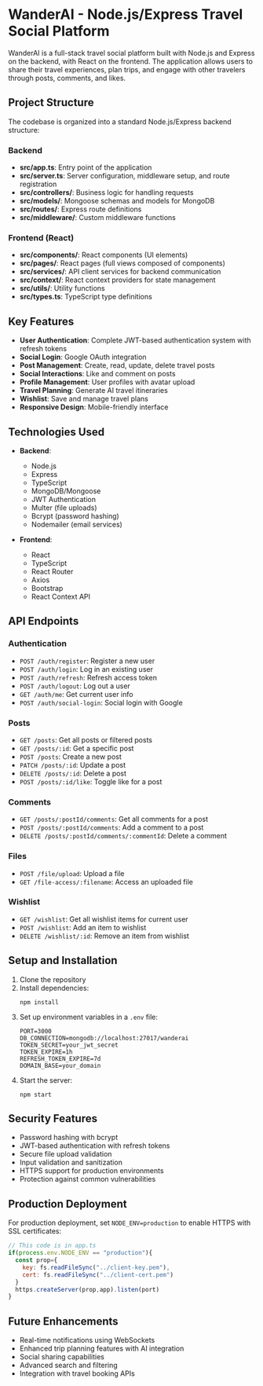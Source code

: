 # WanderAI - Node.js/Express Travel Social Platform

WanderAI is a full-stack travel social platform built with Node.js and Express on the backend, with React on the frontend. The application allows users to share their travel experiences, plan trips, and engage with other travelers through posts, comments, and likes.

## Project Structure

The codebase is organized into a standard Node.js/Express backend structure:

### Backend

- **src/app.ts**: Entry point of the application
- **src/server.ts**: Server configuration, middleware setup, and route registration
- **src/controllers/**: Business logic for handling requests
- **src/models/**: Mongoose schemas and models for MongoDB
- **src/routes/**: Express route definitions
- **src/middleware/**: Custom middleware functions

### Frontend (React)

- **src/components/**: React components (UI elements)
- **src/pages/**: React pages (full views composed of components)
- **src/services/**: API client services for backend communication
- **src/context/**: React context providers for state management
- **src/utils/**: Utility functions
- **src/types.ts**: TypeScript type definitions

## Key Features

- **User Authentication**: Complete JWT-based authentication system with refresh tokens
- **Social Login**: Google OAuth integration
- **Post Management**: Create, read, update, delete travel posts
- **Social Interactions**: Like and comment on posts
- **Profile Management**: User profiles with avatar upload
- **Travel Planning**: Generate AI travel itineraries
- **Wishlist**: Save and manage travel plans
- **Responsive Design**: Mobile-friendly interface

## Technologies Used

- **Backend**:
  - Node.js
  - Express
  - TypeScript
  - MongoDB/Mongoose
  - JWT Authentication
  - Multer (file uploads)
  - Bcrypt (password hashing)
  - Nodemailer (email services)

- **Frontend**:
  - React
  - TypeScript
  - React Router
  - Axios
  - Bootstrap
  - React Context API

## API Endpoints

### Authentication
- `POST /auth/register`: Register a new user
- `POST /auth/login`: Log in an existing user
- `POST /auth/refresh`: Refresh access token
- `POST /auth/logout`: Log out a user
- `GET /auth/me`: Get current user info
- `POST /auth/social-login`: Social login with Google

### Posts
- `GET /posts`: Get all posts or filtered posts
- `GET /posts/:id`: Get a specific post
- `POST /posts`: Create a new post
- `PATCH /posts/:id`: Update a post
- `DELETE /posts/:id`: Delete a post
- `POST /posts/:id/like`: Toggle like for a post

### Comments
- `GET /posts/:postId/comments`: Get all comments for a post
- `POST /posts/:postId/comments`: Add a comment to a post
- `DELETE /posts/:postId/comments/:commentId`: Delete a comment

### Files
- `POST /file/upload`: Upload a file
- `GET /file-access/:filename`: Access an uploaded file

### Wishlist
- `GET /wishlist`: Get all wishlist items for current user
- `POST /wishlist`: Add an item to wishlist
- `DELETE /wishlist/:id`: Remove an item from wishlist

## Setup and Installation

1. Clone the repository
2. Install dependencies:
   ```
   npm install
   ```
3. Set up environment variables in a `.env` file:
   ```
   PORT=3000
   DB_CONNECTION=mongodb://localhost:27017/wanderai
   TOKEN_SECRET=your_jwt_secret
   TOKEN_EXPIRE=1h
   REFRESH_TOKEN_EXPIRE=7d
   DOMAIN_BASE=your_domain
   ```
4. Start the server:
   ```
   npm start
   ```

## Security Features

- Password hashing with bcrypt
- JWT-based authentication with refresh tokens
- Secure file upload validation
- Input validation and sanitization
- HTTPS support for production environments
- Protection against common vulnerabilities

## Production Deployment

For production deployment, set `NODE_ENV=production` to enable HTTPS with SSL certificates:

```javascript
// This code is in app.ts
if(process.env.NODE_ENV == "production"){
  const prop={
    key: fs.readFileSync("../client-key.pem"),
    cert: fs.readFileSync("../client-cert.pem")
  }
  https.createServer(prop,app).listen(port)
}
```

## Future Enhancements

- Real-time notifications using WebSockets
- Enhanced trip planning features with AI integration
- Social sharing capabilities
- Advanced search and filtering
- Integration with travel booking APIs
